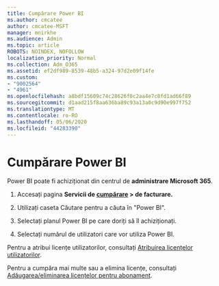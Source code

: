 ```yaml
---
title: Cumpărare Power BI
ms.author: cmcatee
author: cmcatee-MSFT
manager: mnirkhe
ms.audience: Admin
ms.topic: article
ROBOTS: NOINDEX, NOFOLLOW
localization_priority: Normal
ms.collection: Adm_O365
ms.assetid: ef2df989-8539-48b5-a324-97d2e09f14fe
ms.custom:
- "9002564"
- "4961"
ms.openlocfilehash: a8bdf15609c74c28626f0c2aa4e7c8fd1ad66f89
ms.sourcegitcommit: d1aad215f8aa636ba89c93a13a0c9d90e997f752
ms.translationtype: MT
ms.contentlocale: ro-RO
ms.lasthandoff: 05/06/2020
ms.locfileid: "44283390"
---
```

# <a name="purchase-power-bi"></a>Cumpărare Power BI

Power BI poate fi achiziționat din centrul de **administrare Microsoft 365**.

1. Accesați pagina **Servicii de [cumpărare](https://go.microsoft.com/fwlink/p/?linkid=868433) > de facturare.**

2. Utilizați caseta Căutare pentru a căuta în "Power BI".

3. Selectați planul Power BI pe care doriți să îl achiziționați.

4. Selectați numărul de utilizatori care vor utiliza Power BI.

Pentru a atribui licențe utilizatorilor, consultați [Atribuirea licențelor utilizatorilor](https://docs.microsoft.com/microsoft-365/admin/manage/assign-licenses-to-users?view=o365-worldwide).

Pentru a cumpăra mai multe sau a elimina licențe, consultați [Adăugarea/eliminarea licențelor pentru abonament](https://docs.microsoft.com/microsoft-365/commerce/licenses/buy-licenses?view=o365-worldwide#add-or-remove-licenses-for-your-business-subscription).
